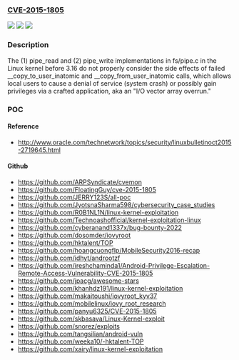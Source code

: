 ### [CVE-2015-1805](https://cve.mitre.org/cgi-bin/cvename.cgi?name=CVE-2015-1805)
![](https://img.shields.io/static/v1?label=Product&message=n%2Fa&color=blue)
![](https://img.shields.io/static/v1?label=Version&message=%3D%20n%2Fa%20&color=brighgreen)
![](https://img.shields.io/static/v1?label=Vulnerability&message=n%2Fa&color=brighgreen)

### Description

The (1) pipe_read and (2) pipe_write implementations in fs/pipe.c in the Linux kernel before 3.16 do not properly consider the side effects of failed __copy_to_user_inatomic and __copy_from_user_inatomic calls, which allows local users to cause a denial of service (system crash) or possibly gain privileges via a crafted application, aka an "I/O vector array overrun."

### POC

#### Reference
- http://www.oracle.com/technetwork/topics/security/linuxbulletinoct2015-2719645.html

#### Github
- https://github.com/ARPSyndicate/cvemon
- https://github.com/FloatingGuy/cve-2015-1805
- https://github.com/JERRY123S/all-poc
- https://github.com/JyotsnaSharma598/cybersecurity_case_studies
- https://github.com/R0B1NL1N/linux-kernel-exploitation
- https://github.com/Technoashofficial/kernel-exploitation-linux
- https://github.com/cyberanand1337x/bug-bounty-2022
- https://github.com/dosomder/iovyroot
- https://github.com/hktalent/TOP
- https://github.com/hoangcuongflp/MobileSecurity2016-recap
- https://github.com/idhyt/androotzf
- https://github.com/ireshchaminda1/Android-Privilege-Escalation-Remote-Access-Vulnerability-CVE-2015-1805
- https://github.com/jpacg/awesome-stars
- https://github.com/khanhdz191/linux-kernel-exploitation
- https://github.com/makaitoushi/iovyroot_kyv37
- https://github.com/mobilelinux/iovy_root_research
- https://github.com/panyu6325/CVE-2015-1805
- https://github.com/skbasava/Linux-Kernel-exploit
- https://github.com/snorez/exploits
- https://github.com/tangsilian/android-vuln
- https://github.com/weeka10/-hktalent-TOP
- https://github.com/xairy/linux-kernel-exploitation

